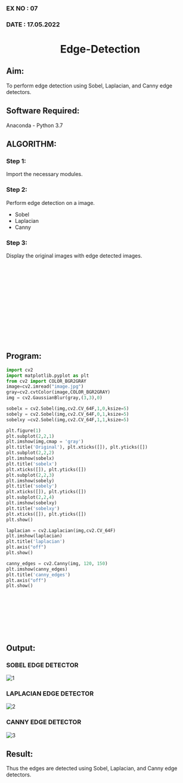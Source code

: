 ### EX NO : 07
### DATE  : 17.05.2022
# <p align="center">Edge-Detection</p>
## Aim:

To perform edge detection using Sobel, Laplacian, and Canny edge detectors.

## Software Required:
Anaconda - Python 3.7

## ALGORITHM:
### Step 1:
Import the necessary modules.

### Step 2:
Perform edge detection on a image. 
- Sobel 
- Laplacian
- Canny

### Step 3:
Display the original images with edge detected images.

<br/>
<br/><br/>
<br/><br/>
<br/><br/>
<br/><br/>
<br/><br/>
<br/>

## Program:

``` Python
import cv2
import matplotlib.pyplot as plt
from cv2 import COLOR_BGR2GRAY
image=cv2.imread("image.jpg")
gray=cv2.cvtColor(image,COLOR_BGR2GRAY)
img = cv2.GaussianBlur(gray,(3,3),0)

sobelx = cv2.Sobel(img,cv2.CV_64F,1,0,ksize=5)
sobely = cv2.Sobel(img,cv2.CV_64F,0,1,ksize=5)
sobelxy =cv2.Sobel(img,cv2.CV_64F,1,1,ksize=5)

plt.figure(1)
plt.subplot(2,2,1)
plt.imshow(img,cmap = 'gray')
plt.title('Original'), plt.xticks([]), plt.yticks([])
plt.subplot(2,2,2)
plt.imshow(sobelx)
plt.title('sobelx')
plt.xticks([]), plt.yticks([])
plt.subplot(2,2,3)
plt.imshow(sobely)
plt.title('sobely')
plt.xticks([]), plt.yticks([])
plt.subplot(2,2,4)
plt.imshow(sobelxy)
plt.title('sobelxy')
plt.xticks([]), plt.yticks([])
plt.show()

laplacian = cv2.Laplacian(img,cv2.CV_64F)
plt.imshow(laplacian)
plt.title('laplacian')
plt.axis("off")
plt.show()

canny_edges = cv2.Canny(img, 120, 150)
plt.imshow(canny_edges)
plt.title('canny_edges')
plt.axis("off")
plt.show()
```
<br/>
<br/><br/>
<br/><br/>
<br/>

## Output:
### SOBEL EDGE DETECTOR
![1](https://user-images.githubusercontent.com/75235488/168804447-2d8d4a81-9192-4f3e-a9b0-e1667f736ece.png)
### LAPLACIAN EDGE DETECTOR
![2](https://user-images.githubusercontent.com/75235488/168804466-671b6cee-1dc0-4b6e-bb68-161159478af8.png)
### CANNY EDGE DETECTOR
![3](https://user-images.githubusercontent.com/75235488/168804486-a0d60d9f-2f46-45d6-9cd6-dc556bb54d6d.png)
## Result:
Thus the edges are detected using Sobel, Laplacian, and Canny edge detectors.
